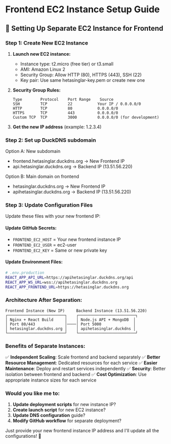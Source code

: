 # Frontend EC2 Instance Setup Guide

## 🚀 Setting Up Separate EC2 Instance for Frontend

### Step 1: Create New EC2 Instance

1. **Launch new EC2 instance:**
   - Instance type: t2.micro (free tier) or t3.small
   - AMI: Amazon Linux 2
   - Security Group: Allow HTTP (80), HTTPS (443), SSH (22)
   - Key pair: Use same hetasinglar-key.pem or create new one

2. **Security Group Rules:**
   ```
   Type        Protocol    Port Range    Source
   SSH         TCP         22           Your IP / 0.0.0.0/0
   HTTP        TCP         80           0.0.0.0/0
   HTTPS       TCP         443          0.0.0.0/0
   Custom TCP  TCP         3000         0.0.0.0/0 (for development)
   ```

3. **Get the new IP address** (example: 1.2.3.4)

### Step 2: Set up DuckDNS subdomain

Option A: New subdomain
- frontend.hetasinglar.duckdns.org → New Frontend IP
- api.hetasinglar.duckdns.org → Backend IP (13.51.56.220)

Option B: Main domain on frontend
- hetasinglar.duckdns.org → New Frontend IP  
- apihetasinglar.duckdns.org → Backend IP (13.51.56.220)

### Step 3: Update Configuration Files

Update these files with your new frontend IP:

#### Update GitHub Secrets:
- `FRONTEND_EC2_HOST` = Your new frontend instance IP
- `FRONTEND_EC2_USER` = ec2-user
- `FRONTEND_EC2_KEY` = Same or new private key

#### Update Environment Files:
```bash
# .env.production
REACT_APP_API_URL=https://apihetasinglar.duckdns.org/api
REACT_APP_WS_URL=wss://apihetasinglar.duckdns.org
REACT_APP_FRONTEND_URL=https://hetasinglar.duckdns.org
```

### Architecture After Separation:

```
Frontend Instance (New IP)     Backend Instance (13.51.56.220)
┌─────────────────────────┐    ┌─────────────────────────┐
│ Nginx + React Build     │    │ Node.js API + MongoDB  │
│ Port 80/443             │────│ Port 5000              │
│ hetasinglar.duckdns.org │    │ apihetasinglar.duckdns │
└─────────────────────────┘    └─────────────────────────┘
```

### Benefits of Separate Instances:

✅ **Independent Scaling**: Scale frontend and backend separately
✅ **Better Resource Management**: Dedicated resources for each service
✅ **Easier Maintenance**: Deploy and restart services independently
✅ **Security**: Better isolation between frontend and backend
✅ **Cost Optimization**: Use appropriate instance sizes for each service

### Would you like me to:

1. **Update deployment scripts** for new instance IP?
2. **Create launch script** for new EC2 instance?
3. **Update DNS configuration** guide?
4. **Modify GitHub workflow** for separate deployment?

Just provide your new frontend instance IP address and I'll update all the configurations! 🚀